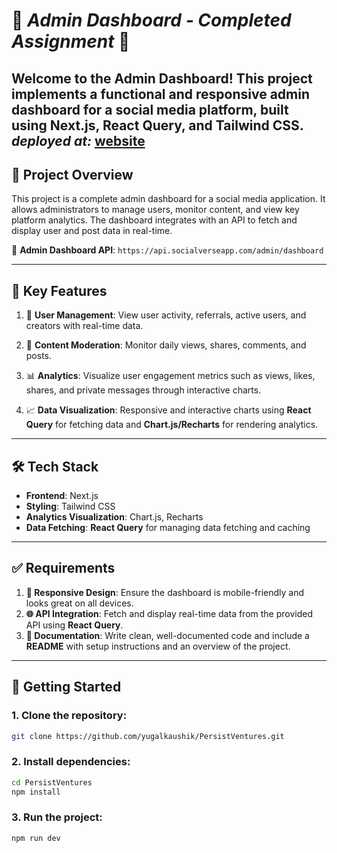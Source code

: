 # 🌟 _Admin Dashboard - Completed Assignment_ 🌟

Welcome to the **Admin Dashboard**! This project implements a functional and responsive admin dashboard for a social media platform, built using **Next.js**, **React Query**, and **Tailwind CSS**.
*deployed at:* [website](https://persist-ventures-sage.vercel.app/)
---

## 📝 Project Overview

This project is a complete admin dashboard for a social media application. It allows administrators to manage users, monitor content, and view key platform analytics. The dashboard integrates with an API to fetch and display user and post data in real-time.

🔗 **Admin Dashboard API**: `https://api.socialverseapp.com/admin/dashboard`

---

## 🌟 Key Features

1. 👤 **User Management**: View user activity, referrals, active users, and creators with real-time data.
2. 📝 **Content Moderation**: Monitor daily views, shares, comments, and posts.

3. 📊 **Analytics**: Visualize user engagement metrics such as views, likes, shares, and private messages through interactive charts.

4. 📈 **Data Visualization**: Responsive and interactive charts using **React Query** for fetching data and **Chart.js/Recharts** for rendering analytics.

---

## 🛠️ Tech Stack

- **Frontend**: Next.js
- **Styling**: Tailwind CSS
- **Analytics Visualization**: Chart.js, Recharts
- **Data Fetching**: **React Query** for managing data fetching and caching

---

## ✅ Requirements

1. **📱 Responsive Design**: Ensure the dashboard is mobile-friendly and looks great on all devices.
2. **🌐 API Integration**: Fetch and display real-time data from the provided API using **React Query**.
3. **📄 Documentation**: Write clean, well-documented code and include a **README** with setup instructions and an overview of the project.

---

## 🚀 Getting Started

### 1. Clone the repository:

```bash
git clone https://github.com/yugalkaushik/PersistVentures.git
```

### 2. Install dependencies:

```bash
cd PersistVentures
npm install
```

### 3. Run the project:

```bash
npm run dev
```
